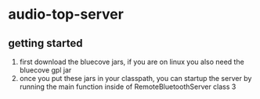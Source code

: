 # audio-top-server

## getting started

1. first download the bluecove jars, if you are on linux you also need the bluecove gpl jar
2. once you put these jars in your classpath, you can startup the server by running the main function inside of RemoteBluetoothServer class
3